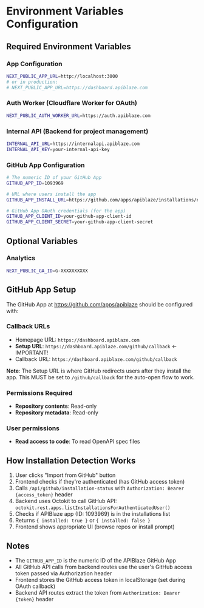 # Environment Variables Configuration

## Required Environment Variables

### App Configuration
```bash
NEXT_PUBLIC_APP_URL=http://localhost:3000
# or in production:
# NEXT_PUBLIC_APP_URL=https://dashboard.apiblaze.com
```

### Auth Worker (Cloudflare Worker for OAuth)
```bash
NEXT_PUBLIC_AUTH_WORKER_URL=https://auth.apiblaze.com
```

### Internal API (Backend for project management)
```bash
INTERNAL_API_URL=https://internalapi.apiblaze.com
INTERNAL_API_KEY=your-internal-api-key
```

### GitHub App Configuration
```bash
# The numeric ID of your GitHub App
GITHUB_APP_ID=1093969

# URL where users install the app
GITHUB_APP_INSTALL_URL=https://github.com/apps/apiblaze/installations/new

# GitHub App OAuth credentials (for the app)
GITHUB_APP_CLIENT_ID=your-github-app-client-id
GITHUB_APP_CLIENT_SECRET=your-github-app-client-secret
```

## Optional Variables

### Analytics
```bash
NEXT_PUBLIC_GA_ID=G-XXXXXXXXXX
```

## GitHub App Setup

The GitHub App at https://github.com/apps/apiblaze should be configured with:

### Callback URLs
- Homepage URL: `https://dashboard.apiblaze.com`
- **Setup URL**: `https://dashboard.apiblaze.com/github/callback` ← IMPORTANT!
- Callback URL: `https://dashboard.apiblaze.com/github/callback`

**Note**: The Setup URL is where GitHub redirects users after they install the app. This MUST be set to `/github/callback` for the auto-open flow to work.

### Permissions Required
- **Repository contents**: Read-only
- **Repository metadata**: Read-only

### User permissions
- **Read access to code**: To read OpenAPI spec files

## How Installation Detection Works

1. User clicks "Import from GitHub" button
2. Frontend checks if they're authenticated (has GitHub access token)
3. Calls `/api/github/installation-status` with `Authorization: Bearer {access_token}` header
4. Backend uses Octokit to call GitHub API: `octokit.rest.apps.listInstallationsForAuthenticatedUser()`
5. Checks if APIBlaze app (ID: 1093969) is in the installations list
6. Returns `{ installed: true }` or `{ installed: false }`
7. Frontend shows appropriate UI (browse repos or install prompt)

## Notes

- The `GITHUB_APP_ID` is the numeric ID of the APIBlaze GitHub App
- All GitHub API calls from backend routes use the user's GitHub access token passed via Authorization header
- Frontend stores the GitHub access token in localStorage (set during OAuth callback)
- Backend API routes extract the token from `Authorization: Bearer {token}` header

